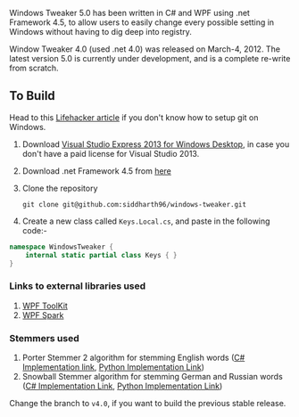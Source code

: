 Windows Tweaker 5.0 has been written in C# and WPF using .net Framework 4.5, to allow users to easily change every possible setting in Windows without having to dig deep into registry.

Window Tweaker 4.0 (used .net 4.0) was released on March-4, 2012.
The latest version 5.0 is currently under development, and is a complete re-write from scratch.

## To Build
Head to this [Lifehacker article](http://lifehacker.com/5983680/how-the-heck-do-i-use-github "Lifehacker") if you don't know how to setup git on Windows.

1. Download [Visual Studio Express 2013 for Windows Desktop](http://msdn.microsoft.com/en-us/dn369242), in case you don't have a paid license for Visual Studio 2013. 

2. Download .net Framework 4.5 from [here](http://www.microsoft.com/en-in/download/details.aspx?id=40779)

3. Clone the repository

    ```git clone git@github.com:siddharth96/windows-tweaker.git```

4. Create a new class called ```Keys.Local.cs```, and paste in the following code:-
```csharp
namespace WindowsTweaker {
    internal static partial class Keys { }
}
```

### Links to external libraries used
1. [WPF ToolKit](https://wpftoolkit.codeplex.com/)
2. [WPF Spark](https://wpfspark.codeplex.com/)

### Stemmers used
1. Porter Stemmer 2 algorithm for stemming English words ([C# Implementation link](http://alski.net/post/2007/09/16/0a-Porter-Stemmer-2-C-implementation0a-0a-.aspx), [Python Implementation Link](https://pypi.python.org/pypi/stemming/1.0))
2. Snowball Stemmer algorithm for stemming German and Russian words ([C# Implementation Link](http://www.iveonik.com/blog/2011/08/snowball-stemmers-on-csharp-free-download/), [Python Implementation Link](https://pypi.python.org/pypi/PyStemmer/1.0.1))

Change the branch to ```v4.0```, if you want to build the previous stable release.